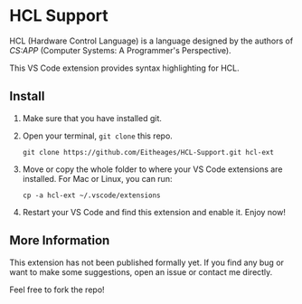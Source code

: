 # HCL Support

HCL (Hardware Control Language) is a language designed by the authors of *CS:APP* (Computer Systems: A Programmer's Perspective).

This VS Code extension provides syntax highlighting for HCL.

## Install

1. Make sure that you have installed git.
2. Open your terminal, `git clone` this repo.

    ```shell
    git clone https://github.com/Eitheages/HCL-Support.git hcl-ext
    ```
3. Move or copy the whole folder to where your VS Code  extensions are installed. For Mac or Linux, you can run:
    ```shell
    cp -a hcl-ext ~/.vscode/extensions
    ```

4. Restart your VS Code and find this extension and enable it. Enjoy now!

## More Information

This extension has not been published formally yet. If you find any bug or want to make some suggestions, open an issue or contact me directly.

Feel free to fork the repo!